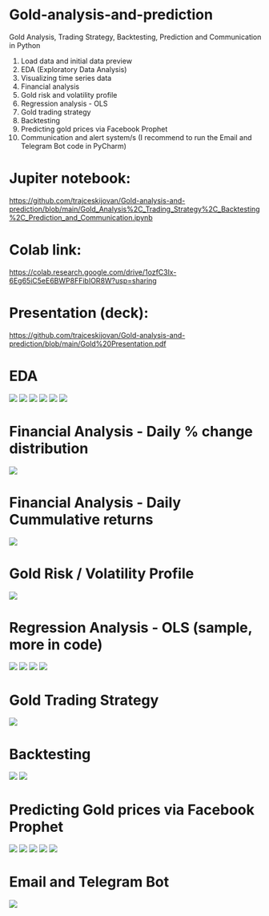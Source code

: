 # Gold-analysis-and-prediction

Gold Analysis, Trading Strategy, Backtesting, Prediction and Communication in Python

1. Load data and initial data preview
2. EDA (Exploratory Data Analysis)
3. Visualizing time series data
4. Financial analysis
5. Gold risk and volatility profile
6. Regression analysis - OLS
7. Gold trading strategy
8. Backtesting
9. Predicting gold prices via Facebook Prophet
10. Communication and alert system/s (I recommend to run the Email and Telegram Bot code in PyCharm)

# Jupiter notebook:
https://github.com/trajceskijovan/Gold-analysis-and-prediction/blob/main/Gold_Analysis%2C_Trading_Strategy%2C_Backtesting%2C_Prediction_and_Communication.ipynb

# Colab link: 
https://colab.research.google.com/drive/1ozfC3lx-6Eg65iC5eE6BWP8FFibIOR8W?usp=sharing

# Presentation (deck): 
https://github.com/trajceskijovan/Gold-analysis-and-prediction/blob/main/Gold%20Presentation.pdf


# EDA
![](1.png)
![](2.png)
![](3.png)
![](4.png)
![](5.png)
![](6.png)

# Financial Analysis - Daily % change distribution
![](7.png)

# Financial Analysis - Daily Cummulative returns
![](8.png)

# Gold Risk / Volatility Profile
![](9.png)

# Regression Analysis - OLS (sample, more in code)
![](10.png)
![](11.png)
![](12.png)
![](13.png)

# Gold Trading Strategy
![](14.png)

# Backtesting
![](15.png)
![](16.png)

# Predicting Gold prices via Facebook Prophet
![](17.png)
![](18.png)
![](19.png)
![](20.png)
![](21.png)

# Email and Telegram Bot
![](22.png)


